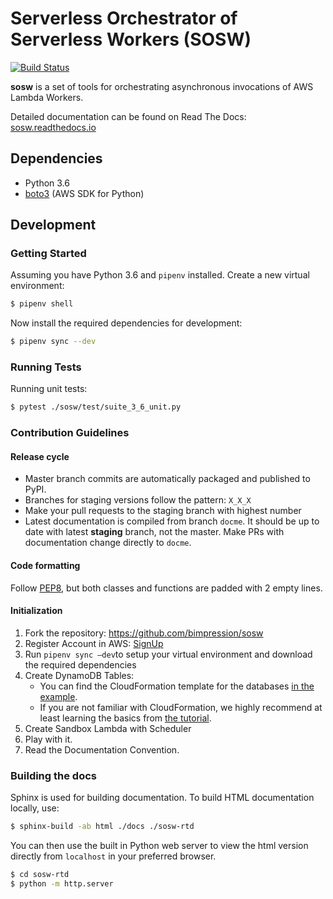 # Serverless Orchestrator of Serverless Workers (SOSW)
[![Build Status](https://travis-ci.org/bimpression/sosw.svg?branch=master)](https://travis-ci.org/bimpression/sosw)

**sosw** is a set of tools for orchestrating asynchronous invocations of AWS Lambda Workers.

Detailed documentation can be found on Read The Docs: [sosw.readthedocs.io](https://sosw.readthedocs.io/en/latest/)

## Dependencies
- Python 3.6
- [boto3](https://github.com/boto/boto3) (AWS SDK for Python)

## Development
### Getting Started

Assuming you have Python 3.6 and `pipenv` installed. Create a new virtual environment: 

```bash
$ pipenv shell
```

Now install the required dependencies for development:

```bash
$ pipenv sync --dev
```

### Running Tests

Running unit tests:
```bash
$ pytest ./sosw/test/suite_3_6_unit.py
```

### Contribution Guidelines

#### Release cycle
- Master branch commits are automatically packaged and published to PyPI.
- Branches for staging versions follow the pattern: `X_X_X`
- Make your pull requests to the staging branch with highest number
- Latest documentation is compiled from branch `docme`. It should be up to date with latest **staging** branch, not the master. Make PRs with documentation change directly to `docme`.

#### Code formatting
Follow [PEP8](https://www.python.org/dev/peps/pep-0008/), but both classes and functions are padded with 2 empty lines.

#### Initialization
1. Fork the repository: https://github.com/bimpression/sosw
2. Register Account in AWS: [SignUp](https://portal.aws.amazon.com/billing/signup#/start)
3. Run `pipenv sync –dev`to setup your virtual environment and download the required dependencies
4. Create DynamoDB Tables: 
    - You can find the CloudFormation template for the databases [in the example](https://raw.githubusercontent.com/bimpression/sosw/docme/docs/yaml/sosw-shared-dynamodb.yaml).
    - If you are not familiar with CloudFormation, we highly recommend at least learning the basics from [the tutorial](https://docs.aws.amazon.com/AWSCloudFormation/latest/UserGuide/GettingStarted.Walkthrough.html).
5. Create Sandbox Lambda with Scheduler
6. Play with it.
7. Read the Documentation Convention.

### Building the docs
Sphinx is used for building documentation. To build HTML documentation locally, use:

```bash
$ sphinx-build -ab html ./docs ./sosw-rtd
```

You can then use the built in Python web server to view the html version directly from `localhost` in your preferred browser.

```bash
$ cd sosw-rtd
$ python -m http.server
```
